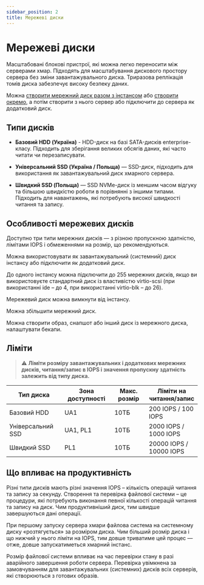 ```yaml
---
sidebar_position: 2
title: Мережеві диски
---
```


# Мережеві диски

Масштабовані блокові пристрої, які можна легко переносити між серверами хмар. Підходять для масштабування дискового простору сервера без зміни завантажувального диска. Триразова реплікація томів диска забезпечує високу безпеку даних.

Можна [створити мережний диск разом з інстансом](/ua/control-panel/cloud-platform/instances/create-an-instance) або [створити окремо](/ua/control-panel/cloud-platform/volumes/create-volume), а потім створити з нього сервер або підключити до сервера як додатковий диск.

## Типи дисків

- **Базовий HDD (Україна)** - HDD-диск на базі SATA-дисків enterprise-класу. Підходить для зберігання великих обсягів даних, які часто читати чи перезаписувати.

- **Універсальний SSD (Україна / Польща)** — SSD-диск, підходить для використання як завантажувальний диск хмарного сервера.

- **Швидкий SSD (Польща)** — SSD NVMe-диск із меншим часом відгуку та більшою швидкістю роботи в порівнянні з іншими типами. Підходить для навантажень, які потребують високої швидкості читання та запису.

## Особливості мережевих дисків

Доступно три типи мережних дисків — з різною пропускною здатністю, лімітами IOPS і обмеженнями на розмір, що рекомендуються.

Можна використовувати як завантажувальний (системний) диск інстансу або підключити як додатковий диск.

До одного інстансу можна підключити до 255 мережних дисків, якщо ви використовуєте стандартний диск із властивістю virtio-scsi (при використанні ide – до 4, при використанні virtio-blk – до 26).

Мережевий диск можна вимкнути від інстансу.

Можна збільшити мережний диск.

Можна створити образ, снапшот або інший диск із мережного диска, налаштувати бекапи.

## Ліміти

> :warning: **Ліміти розміру завантажувальних і додаткових мережних дисків, читання/запис в IOPS і значення пропускну здатність залежить від типу диска.**

| Тип диска      | Зона доступності  | Макс. розмір                                 | Ліміти на читання/запис |
|----------------|-------------------|----------------------------------------------|-------------------------|
| Базовий HDD    | UA1               | 10ТБ                                         | 200 IOPS / 100 IOPS     |
| Універсальний SSD | UA1, PL1       | 10ТБ                                         | 2000 IOPS / 1000 IOPS   |
| Швидкий SSD | PL1                  | 10ТБ                                         | 20000 IOPS / 10000 IOPS |

## Що впливає на продуктивність

Різні типи дисків мають різні значення IOPS – кількість операцій читання та запису за секунду. Створення та перевірка файлової системи – це процедури, які потребують виконання певної кількості операцій читання та запису на диск. Чим продуктивніший диск, тим швидше завершуються дані операції.

При першому запуску сервера хмари файлова система на системному диску «розтягується» за розміром диска. Чим більший розмір диска і що нижчий у нього ліміти на IOPS, тим довше триватиме цей процес — отже, довше запускатиметься хмарний інстанс.

Розмір файлової системи впливає на час перевірки стану в разі аварійного завершення роботи сервера. Перевірка увімкнена за замовчуванням для завантажувальних (системних) дисків всіх серверів, які створюються з готових образів.